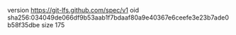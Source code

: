 version https://git-lfs.github.com/spec/v1
oid sha256:034049de066df9b53aab1f7bdaaf80a9e40367e6ceefe3e23b7ade0b58f35dbe
size 175
